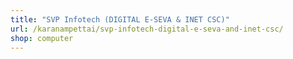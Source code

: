 ```yaml
---
title: "SVP Infotech (DIGITAL E-SEVA & INET CSC)"
url: /karanampettai/svp-infotech-digital-e-seva-and-inet-csc/
shop: computer
---
```

